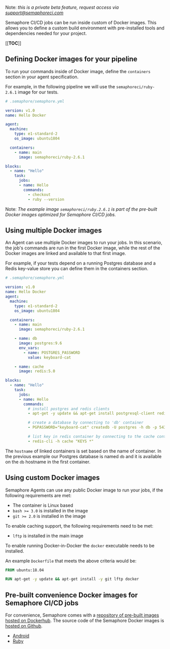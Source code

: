 Note: *this is a private beta feature, request access via support@semaphoreci.com*

Semaphore CI/CD jobs can be run inside custom of Docker images. This allows you
to define a custom build environment with pre-installed tools and dependencies
needed for your project.

[[__TOC__]]

## Defining Docker images for your pipeline

To run your commands inside of Docker image, define the `containers` section in
your agent specification.

For example, in the following pipeline we will use the `semaphoreci/ruby-2.6.1`
image for our tests.

``` yaml
# .semaphore/semaphore.yml

version: v1.0
name: Hello Docker

agent:
  machine:
    type: e1-standard-2
    os_image: ubuntu1804

  containers:
    - name: main
      image: semaphoreci/ruby-2.6.1

blocks:
  - name: "Hello"
    task:
      jobs:
      - name: Hello
        commands:
          - checkout
          - ruby --version
```

Note: *The example image `semaphoreci/ruby.2.6.1` is part of the pre-built
Docker images optimized for Semaphore CI/CD jobs.*

## Using multiple Docker images

An Agent can use multiple Docker images to run your jobs. In this scenario, the
job's commands are run in the first Docker image, while the rest of the Docker
images are linked and available to that first image.

For example, if your tests depend on a running Postgres database and a Redis
key-value store you can define them in the containers section.

``` yaml
# .semaphore/semaphore.yml

version: v1.0
name: Hello Docker
agent:
  machine:
    type: e1-standard-2
    os_image: ubuntu1804

  containers:
    - name: main
      image: semaphoreci/ruby-2.6.1

    - name: db
      image: postgres:9.6
      env_vars:
        - name: POSTGRES_PASSWORD
          value: keyboard-cat

    - name: cache
      image: redis:5.0

blocks:
  - name: "Hello"
    task:
      jobs:
      - name: Hello
        commands:
          # install postgres and redis clients
          - apt-get -y update && apt-get install postgresql-client redis-tools

          # create a database by connecting to 'db' container
          - PGPASSWORD="keyboard-cat" createdb -U postgres -h db -p 5432

          # list key in redis container by connecting to the cache container
          - redis-cli -h cache "KEYS *"
```

The `hostname` of linked containers is set based on the name of container. In
the previous example our Postgres database is named `db` and it is available
on the `db` hostname in the first container.

## Using custom Docker images

Semaphore Agents can use any public Docker image to run your jobs, if the
following requirements are met:

- The container is Linux based
- `bash >= 3.0` is installed in the image
- `git >= 2.0` is installed in the image

To enable caching support, the following requirements need to be met:

- `lftp` is installed in the main image

To enable running Docker-in-Docker the `docker` executable needs to be installed.

An example `Dockerfile` that meets the above criteria would be:

``` Dockerfile
FROM ubuntu:18.04

RUN apt-get -y update && apt-get install -y git lftp docker
```

## Pre-built convenience Docker images for Semaphore CI/CD jobs

For convenience, Semaphore comes with a [repository of pre-built images hosted
on Dockerhub](https://hub.docker.com/u/semaphoreci). The source code of the
Semaphore Docker images is [hosted on Github](https://github.com/semaphoreci/docker-images).

- [Android](https://hub.docker.com/r/semaphoreci/android/tags)
- [Ruby](https://hub.docker.com/r/semaphoreci/ruby/tags)
